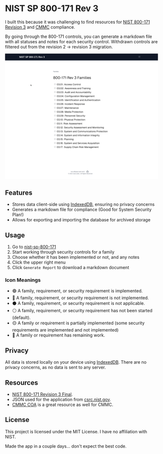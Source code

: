 # NIST SP 800-171 Rev 3

I built this because it was challenging to find resources for [NIST 800-171 Revision 3](https://csrc.nist.gov/publications/detail/sp/800-171/rev-3/final) and [CMMC](https://dodcio.defense.gov/cmmc/About/) compliance.

By going through the 800-171 controls, you can generate a markdown file with all statuses and notes for each security control. Withdrawn controls are filtered out from the revision 2 -> revision 3 migration.

![Demo](screenshots/demo.gif)

## Features

- Stores data client-side using [IndexedDB](https://developer.mozilla.org/en-US/docs/Web/API/IndexedDB_API), ensuring no privacy concerns
- Generates a markdown file for compliance (Good for System Security Plan!)
- Allows for exporting and importing the database for archived storage

## Usage

1. Go to [nist-sp-800-171](https://nist-sp-800-171.neal.codes/)
2. Start working through security controls for a family
3. Choose whether it has been implemented or not, and any notes
4. Click the upper right menu
5. Click `Generate Report` to download a markdown document

### Icon Meanings

- 🟢 A family, requirement, or security requirement is implemented.
- 🔴 A family, requirement, or security requirement is not implemented.
- ⚫ A family, requirement, or security requirement is not applicable.
- ⚪ A family, requirement, or security requirement has not been started (default).
- 🟡 A family or requirement is partially implemented (some security requirements are implemented and not implemented)
- 🚧 A family or requirement has remaining work.

## Privacy

All data is stored locally on your device using [IndexedDB](https://developer.mozilla.org/en-US/docs/Web/API/IndexedDB_API). There are no privacy concerns, as no data is sent to any server.

## Resources

- [NIST 800-171 Revision 3 Final](https://csrc.nist.gov/publications/detail/sp/800-171/rev-3/final).
- JSON used for the application from [csrc.nist.gov](https://csrc.nist.gov/extensions/nudp/services/json/nudp/framework/version/sp_800_171_3_0_0/export/json?element=all).
- [CMMC COA](https://cmmc-coa.com/) is a great resource as well for CMMC.

## License

This project is licensed under the MIT License. I have no affiliation with NIST.

Made the app in a couple days... don't expect the best code.
